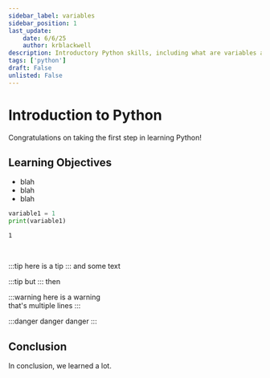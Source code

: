 ```yaml
---
sidebar_label: variables
sidebar_position: 1
last_update:
    date: 6/6/25
    author: krblackwell
description: Introductory Python skills, including what are variables and variable types.
tags: ['python']
draft: False
unlisted: False
---
```


# Introduction to Python

Congratulations on taking the first step in learning Python!

## Learning Objectives

- blah
- blah
- blah


```python
variable1 = 1
print(variable1)
```

<!-- markdownlint-disable MD033 -->
<div class="output-cell">

    1


</div><br/>
<!-- markdownlint-enable MD033 -->

:::tip
here is a tip
:::
and some text

:::tip
but
:::
then

:::warning
here is a warning\
that's multiple lines
:::

:::danger
danger danger
:::

## Conclusion

In conclusion, we learned a lot.
